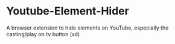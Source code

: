 # Youtube-Element-Hider
A browser extension to hide elements on YouTube, especially the casting/play on tv button (xd)
